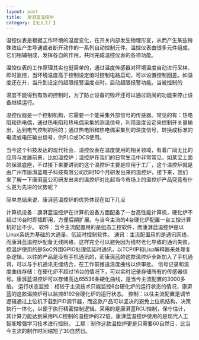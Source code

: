 ```yaml
---
layout: post
title:  康湃蓝温控炉
category: [无人工厂]
---
```

温控仪表是根据工作环境的温度变化，在开关内部发生物理形变，从而产生某些特殊效应产生导通或者断开动作的一系列自动控制元件。温控仪表由很多元件组成，它们相辅相成，发挥各自的作用，共同完成温控仪表的各项功能。

温控仪表的工作原理其实也挺简单的，通过温度传感器对环境温度自动进行采样、即时监控，当环境温度高于控制设定值时控制电路启动，可以设置控制回差。如温度还在升，当升到设定的超限报警温度点时，启动超限报警功能。当被控制的

温度不能得到有效的控制时，为了防止设备的毁坏还可以通过跳闸的功能来停止设备继续运行。

温控仪器是一个控制机构，它需要一个能采集外部信号的传感器。常见的有：热电阻和热电偶，通过热电阻和热电偶采集的测温信号，利用温度设定来控制开关量输出，达到电气控制的目的；通过热电阻和热电偶采集到的温度信号，转换成标准的电流或电压输出信号，供PLC或DCS使用。

当今这个科技发达的现代社会，温控仪表在温度使用的相关领域，有着广阔无比的应用与发展前景，比如温控炉；温控炉在我们的日常生活中非常常见，如某宝上面的保温底座，不过接下来要讲到的这个温控炉主要是应用于工厂，这个温控炉就是由广州市康湃蓝电子科技有限公司历时10个月研发出来的温控炉，接下来，我们来了解一下康湃蓝公司研发出来的温控炉对比起当今市场上的温控炉产品究竟有什么更为先进的优势呢？

简单总结来说，康湃蓝温控炉的优势体现在如下几点

计算机设备：康湃蓝温控炉在计算机设备方面配备了一台高性能计算机，硬化炉不超过16台时即插即用，方便后期扩展。与当今主流的4台硬化炉配置一台工控计算机好出不少。
软件：当今主流配置用的是组态工控软件，而康湃蓝温控炉是以Linux系统为基础的大通量、低延时控制软件。
通讯：主流配置用的是通讯网线，而康湃蓝温控炉配备无线网络，这样完全可以避免因为线材老化导致的通讯失败，控温炉使用的是SoC外围GPIO处理低延时通讯，以TCP/IP和Lisp解释器来处理复杂逻辑。以往的产品是没有手机通讯的，而康湃蓝的这款温控炉全新加入了手机通讯，可以与手机通讯无缝结合，在工作前推送温度曲线以供审批。
信号记录和温度曲线存储：在硬化炉不超过16台的情况下，可以实时记录存储所有的传感器信号。康湃蓝温控炉可以存储高达65536条硬化曲线，是当今主流配置的3000多倍。
运行状态监控：相较于主流技术只能监控6台硬化炉的运行状态的情况，康湃蓝的这款温控炉可以监控8192台硬化炉的运行状态。
控制：以往主流配置是调节逻辑通过上位机下载到PID调节器，而这款产品可以坚决的避免上位机结构，决策执行一体化，以便于执行精密控制逻辑。采用的是康湃蓝RCU控制，保守估计，其计算力能达到采用PLC控制的温控炉的22倍。康湃蓝温控炉使用的是现代人工智能增强学习技术进行控制。
工期：制作这款温控炉更是只需要60自然日，比当今主流的制作时间缩短了30自然日。


